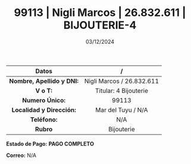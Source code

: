 ﻿---
title: 99113 | Nigli Marcos | 26.832.611 | BIJOUTERIE-4
date: 03/12/2024
draft: false
tags: ['mar-del-tuyu', 'titular', 'bijouterie']
---

|          **Datos**          |  /  |
|:---------------------------:|:---:|
| **Nombre, Apellido y DNI:** | Nigli Marcos / 26.832.611 |
|          **V o T:**         | Titular: 4 Bijouterie |
|      **Numero Único:**      | 99113 |
|  **Localidad y Dirección:** | Mar del Tuyu / N/A |
|        **Teléfono:**        | N/A |
|          **Rubro**          | Bijouterie |

**Estado de Pago:** **PAGO COMPLETO**

**Correo:** N/A
